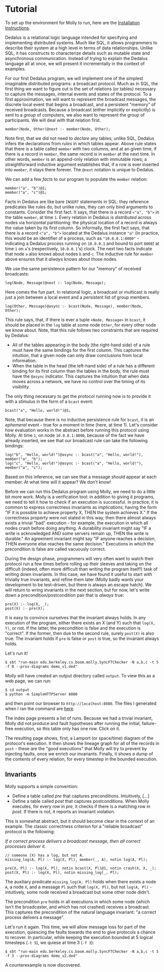 # Tutorial

To set up the environment for Molly to run, here are the [Installation Instructions](./Installation.md).

Dedalus is a relational logic language intended for specifying and implementing distributed systems. Much like SQL, it allows programmers to describe their system at a high level in terms of data relationships. Unlike SQL, it has constructs to characterize details such as mutable state and asynchronous communication. Instead of trying to explain the Dedalus language all at once, we will present it incrementally in the context of examples.

For our first Dedalus program, we will implement one of the simplest imaginable distributed programs: a broadcast protocol. Much as in SQL, the first thing we want to figure out is the set of relations (or tables) necessary to capture the messages, internal events and states of the protocol. To a first approximation, we will want to represent the broadcast messages, the discrete local event that begins a broadcast, and a persistent "memory" of received broadcasts. Because a broadcast (either implicitly or explicitly) is sent to a *group* of computers, we also want to represent the group of participants. We will deal with that relation first.
```
member(Node, Other)@next :- member(Node, Other);
```

Note first, that we did not need to *declare* any tables; unlike SQL, Dedalus infers the declarations from *rules* in which tables appear. Above rule states that there is a table called `member` with two columns, and at an given time, if there is a record in `member`, the same record is in `member` at the next time. In other words, `member` is an append-only relation with immutable rows; a straightforward inductive argument establishes that, if a row is ever inserted into `member`, it stays there forever. The `@next` notation is unique to Dedalus.

We can add a few *facts* to our program to populate the `member` relation:

```
member("a", "b")@1;
member("a", "c")@1;
```

Facts in Dedalus are like bare `INSERT` statements in SQL: they reference predicates like rules do, but unlike rules,
they can only bind arguments to constants. Consider the first fact. It says, that there is a record `<"a", "b">` in the table `member`, at time `1`. Every relation in Dedalus is *distributed* across nodes via horizontal partitioning: the physical location of a record is always the value taken by its first column. So informally, the first fact says, that there is a record `<"a", "b">` located at the Dedalus instance `"a"` (in practice, this would be an identifier of a process, such as `"10.0.0.1:8000"` - indicating a Dedalus process running on `10.0.0.1` and bound to port `8000`) at time `1` on `a`'s (respectively, `10.0.0.1`'s) clock. The next two facts indicate that node `a` also knows about nodes `b` and `c`. The inductive rule for `member` above ensures that it *always* knows about those nodes.

We use the same persistence pattern for our "memory" of received broadcasts:
```
log(Node, Message)@next :- log(Node, Message);
```

Here comes the fun part. In relational logic, a broadcast or multicast is really just a join between a local event and a persistent list of group members.
```
log(Other, Message)@async :- bcast(Node, Message), member(Node, Other);
```

This rule says, that, if there is ever a tuple `<Node, Message>` in `bcast`, it should be placed in the `log` table at some node `Other`, for every other node we know about. Note, that this rule follows two constraints that are required by Dedalus:

* All of the tables appearing in the body (the right-hand side) of a rule must have the same bindings for the first column. This captures the intuition, that a given node can only draw conclusions from local information.
* When the table in the head (the left-hand side) of a rule has a different binding for its first column than the tables in the body, the rule must have the `@async` indicator. This captures the intuition that when data moves across a network, we have no control over the timing of its visibility.

The only thing necessary to get the protocol running now is to provide it with a stimulus in the form of a `bcast` event:
```
bcast("a", "Hello, world!")@1;
```

Note, that because there is no inductive persistence rule for `bcast`, it is an *ephemeral* event - true for a moment in time (here, at time 1). Let's consider how evaluation works in the abstract before running this protocol using Molly. At time `1`, on node `10.0.0.1:8000`, because of the fact we have already inserted, we see that our broadcast rule can take the following bindings:
```
log("b", "Hello, world!")@async :- bcast("a", "Hello, world!"), member("a", "b");
log("c", "Hello, world!")@async :- bcast("a", "Hello, world!"), member("a", "c");
```

Based on this inference, we can see that a message should appear at each member. At what time will it appear? We don't know!

Before we can run this Dedalus program using Molly, we need to do a little bit more work. Molly is a verification tool: in addition to giving it programs, we need to tell it how to check if an execution is successful. In practice, it is common to express correctness invariants as *implications*, having the form "IF it is possible to achieve property X, THEN the system achieves X." If the correctness property were not stated in this way, then there almost always exists a trivial "bad" execution - for example, the execution in which all nodes crash before doing anything. A durability invariant might say "IF a write is acknowledged AND some servers remain up, THEN the write is durable." An agreement invariant might say "IF anyone reaches a decision, THEN everyone else reaches the same decision." Executions in which the precondition is false are called vacuously correct.

During the design phase, programmers will very often want to watch their protocol run a few times before rolling up their sleeves and taking on the difficult (indeed, often more difficult than writing the program itself!) task of writing down invariants. In this case, we have found it useful to start with trivially true invariants, and refine them later (Molly badly wants your development to be test-driven, but there is always an escape hatch). We will return to wring invariants in the next section, but for now, let's write down a precondition/postcondition pair that is *always* true:
```
pre(X) :- log(X, _);
post(X) :- pre(X);
```

It is easy to convince ourselves that the invariant always holds. In any execution of the program, either there exists an X (and Y) such that  `log(X, Y)`, or not. If the latter, the precondition is false and the execution is "correct". If the former, then due to the second rule, surely `post(X)` is also true. The invariant holds if `pre` is false or `post` is true, so the invariant always holds.

Let's run it!
```
$ sbt "run-main edu.berkeley.cs.boom.molly.SyncFTChecker -N a,b,c -t 5 -f 0 --prov-diagrams demo_v1.ded"
```

Molly will have created an output directory called `output`. To view this as a web page, we can run:
```
$ cd output
$ python -m SimpleHTTPServer 8080
```
     
and then point our browser to `http://localhost:8080`. The files I generated when I ran the command are [here](https://rawgit.com/palvaro/molly/master/demo_html/index.html).

The index page presents a list of runs. Because we had a trivial invariant, Molly did not produce and fault hypotheses after running the initial, failure-free execution, so this table only has one row. Click on it.

The resulting page shows, first, a Lamport (or space/time) diagram of the protocol's execution. It then shows the lineage graph for all of the records in `post` - these are the "good executions" that Molly will try to prevent by injecting faults, once we enrich our invariants. Finally, it shows a dump of the contents of every relation, for every timestep in the bounded execution.


## Invariants

Molly supports a simple convention:

* Define a table called *pre* that captures preconditions. Intuitively, [...]
* Define a table called *post* that captures postconditions. When Molly executes, for every row in *pre*, it checks if there is a matching row in *post*. If there is not, it reports an invariant violation.

This is somewhat abstract, but it should become clear in the context of an example. The classic correctness criterion for a "reliable broadcast" protocol is the following:

*If a correct process delivers a broadcast message, then all correct processes deliver it.*
```
// someone (X) has a log, but not A.
missing_log(A, Pl) :- log(X, Pl), member(_, A), notin log(A, Pl);

pre(X, Pl) :- log(X, Pl), notin bcast(X, Pl)@1, notin crash(X, X, _);
post(X, Pl) :- log(X, Pl), notin missing_log(_, Pl);
```

The auxiliary predicate `missing_log(A, Pl)` holds when there exists a node `A`, a node `X`, and a message `Pl` such that `log(X, Pl)`, but not `log(A, Pl)` - intuitively, some node received a broadcast but some other node didn't.

The precondition `pre` holds in all executions in which some node (which isn't the broadcaster, and which has not crashed) receives a broadcast. This captures the precondition of the natural language invariant: "a correct process delivers a message".

Let's run it again. This time, we will allow message loss for part of the execution, quiescing the faults towards the end to give protocols a chance to recover. In particular, while keeping the execution bounded at 5 logical timesteps (`-t 5`), we quiese at time 3 (`-f 3`):
```
$ sbt "run-main edu.berkeley.cs.boom.molly.SyncFTChecker -N a,b,c -t 5 -f 3 --prov-diagrams demo_v2.ded"
```

A counterexample is now discovered.
